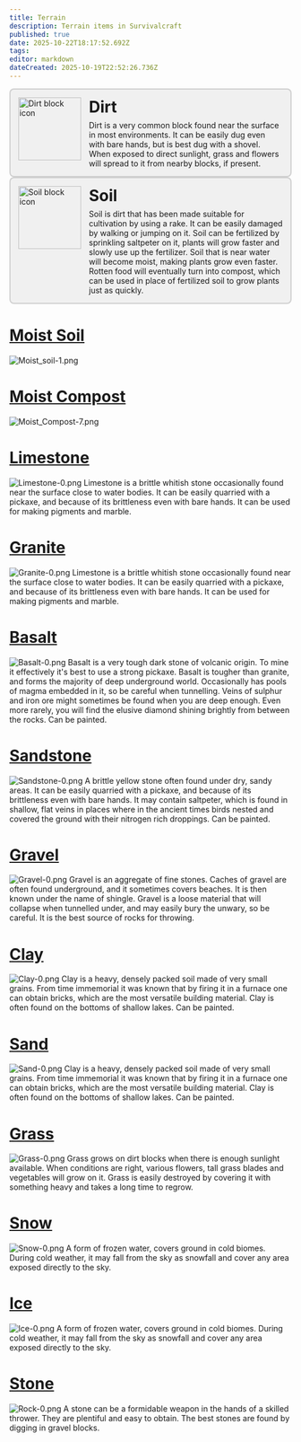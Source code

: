 ```yaml
---
title: Terrain
description: Terrain items in Survivalcraft
published: true
date: 2025-10-22T18:17:52.692Z
tags: 
editor: markdown
dateCreated: 2025-10-19T22:52:26.736Z
---
```


<a href="/Recipaedia/Terrain/Dirt" style="text-decoration: none; color: inherit;">
  <div class="blockquote-container" style="cursor: pointer; border: 2px solid rgba(128, 128, 128, 0.3); border-radius: 8px; padding: 1em; display: flex; align-items: flex-start; background: rgba(128, 128, 128, 0.1);">
    <img src="/blocks-24/dirt-0.png" alt="Dirt block icon"
         style="width: 8em; height: 8em; flex-shrink: 0; margin-right: 1em;">
    <div>
      <strong style="font-size: 2em; display: block; margin-bottom: 0.25em;">Dirt</strong>
      <span>
        Dirt is a very common block found near the surface in most environments.
        It can be easily dug even with bare hands, but is best dug with a shovel.
        When exposed to direct sunlight, grass and flowers will spread to it
        from nearby blocks, if present.
      </span>
    </div>
  </div>
</a>

<a href="/Recipaedia/Terrain/Dirt" style="text-decoration: none; color: inherit;">
  <div class="blockquote-container" style="cursor: pointer; border: 2px solid rgba(128, 128, 128, 0.3); border-radius: 8px; padding: 1em; display: flex; align-items: flex-start; background: rgba(128, 128, 128, 0.1);">
    <img src="/blocks-24/Soil-0.png" alt="Soil block icon"
         style="width: 8em; height: 8em; flex-shrink: 0; margin-right: 1em;">
    <div>
      <strong style="font-size: 2em; display: block; margin-bottom: 0.25em;">Soil</strong>
      <span>
        Soil is dirt that has been made suitable for cultivation by using a rake. It can be easily damaged by walking or jumping on it. Soil can be fertilized by sprinkling saltpeter on it, plants will grow faster and slowly use up the fertilizer. Soil that is near water will become moist, making plants grow even faster. Rotten food will eventually turn into compost, which can be used in place of fertilized soil to grow plants just as quickly.
      </span>
    </div>
  </div>
</a>

# [Moist Soil](/Recipaedia/Terrain/Moist_Soil)
![Moist_soil-1.png](/blocks-24/Moist_soil-1.png)

# [Moist Compost](/Recipaedia/Terrain/Moist_Compost)
![Moist_Compost-7.png](/blocks-24/Moist_Compost-7.png)

# [Limestone](/Recipaedia/Terrain/Limestone)
![Limestone-0.png](/blocks-24/Limestone-0.png)
Limestone is a brittle whitish stone occasionally found near the surface close to water bodies. It can be easily quarried with a pickaxe, and because of its brittleness even with bare hands. It can be used for making pigments and marble.

# [Granite](/Recipaedia/Terrain/Granite)
![Granite-0.png](/blocks-24/Granite-0.png)
Limestone is a brittle whitish stone occasionally found near the surface close to water bodies. It can be easily quarried with a pickaxe, and because of its brittleness even with bare hands. It can be used for making pigments and marble.

# [Basalt](/Recipaedia/Terrain/Basalt)
![Basalt-0.png](/blocks-24/Basalt-0.png)
Basalt is a very tough dark stone of volcanic origin. To mine it effectively it's best to use a strong pickaxe. Basalt is tougher than granite, and forms the majority of deep underground world. Occasionally has pools of magma embedded in it, so be careful when tunnelling. Veins of sulphur and iron ore might sometimes be found when you are deep enough. Even more rarely, you will find the elusive diamond shining brightly from between the rocks. Can be painted.

# [Sandstone](/Recipaedia/Terrain/Sandstone)
![Sandstone-0.png](/blocks-24/Sandstone-0.png)
A brittle yellow stone often found under dry, sandy areas. It can be easily quarried with a pickaxe, and because of its brittleness even with bare hands. It may contain saltpeter, which is found in shallow, flat veins in places where in the ancient times birds nested and covered the ground with their nitrogen rich droppings. Can be painted.

# [Gravel](/Recipaedia/Terrain/Gravel)
![Gravel-0.png](/blocks-24/Gravel-0.png)
Gravel is an aggregate of fine stones. Caches of gravel are often found underground, and it sometimes covers beaches. It is then known under the name of shingle. Gravel is a loose material that will collapse when tunnelled under, and may easily bury the unwary, so be careful. It is the best source of rocks for throwing.

# [Clay](/Recipaedia/Terrain/Moist_Soil)
![Clay-0.png](/blocks-24/Clay-0.png)
Clay is a heavy, densely packed soil made of very small grains. From time immemorial it was known that by firing it in a furnace one can obtain bricks, which are the most versatile building material. Clay is often found on the bottoms of shallow lakes. Can be painted.

# [Sand](/Recipaedia/Terrain/Sand)
![Sand-0.png](/blocks-24/Sand-0.png)
Clay is a heavy, densely packed soil made of very small grains. From time immemorial it was known that by firing it in a furnace one can obtain bricks, which are the most versatile building material. Clay is often found on the bottoms of shallow lakes. Can be painted.

# [Grass](/Recipaedia/Terrain/Grass)
![Grass-0.png](/blocks-24/Grass-0.png)
Grass grows on dirt blocks when there is enough sunlight available. When conditions are right, various flowers, tall grass blades and vegetables will grow on it. Grass is easily destroyed by covering it with something heavy and takes a long time to regrow.

# [Snow](/Recipaedia/Terrain/Snow)
![Snow-0.png](/blocks-24/Snow-0.png)
A form of frozen water, covers ground in cold biomes. During cold weather, it may fall from the sky as snowfall and cover any area exposed directly to the sky.

# [Ice](/Recipaedia/Terrain/Ice)
![Ice-0.png](/blocks-24/Ice-0.png)
A form of frozen water, covers ground in cold biomes. During cold weather, it may fall from the sky as snowfall and cover any area exposed directly to the sky.

# [Stone](/Recipaedia/Terrain/Stone)
![Rock-0.png](/blocks-24/Rock-0.png)
A stone can be a formidable weapon in the hands of a skilled thrower. They are plentiful and easy to obtain. The best stones are found by digging in gravel blocks.
